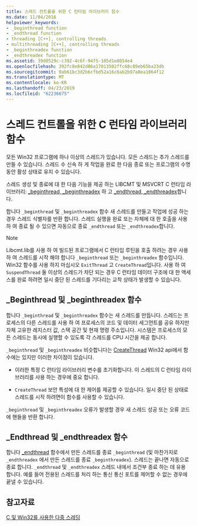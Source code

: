 ```yaml
---
title: 스레드 컨트롤을 위한 C 런타임 라이브러리 함수
ms.date: 11/04/2016
helpviewer_keywords:
- _beginthread function
- _endthread function
- threading [C++], controlling threads
- multithreading [C++], controlling threads
- _beginthreadex function
- _endthreadex function
ms.assetid: 39d0529c-c392-4c6f-94f5-105d1e8054e4
ms.openlocfilehash: 392fc8e842d86a17013502ffc68c89eb65ba23db
ms.sourcegitcommit: 0ab61bc3d2b6cfbd52a16c6ab2b97a8ea1864f12
ms.translationtype: MT
ms.contentlocale: ko-KR
ms.lasthandoff: 04/23/2019
ms.locfileid: "62236675"
---
```

# <a name="c-run-time-library-functions-for-thread-control"></a>스레드 컨트롤을 위한 C 런타임 라이브러리 함수

모든 Win32 프로그램에 하나 이상의 스레드가 있습니다. 모든 스레드는 추가 스레드를 만들 수 있습니다. 스레드 수 신속 하 게 작업을 완료 한 다음 종료 또는 프로그램의 수명 동안 활성 상태로 유지 수 있습니다.

스레드 생성 및 종료에 대 한 다음 기능을 제공 하는 LIBCMT 및 MSVCRT C 런타임 라이브러리: [_beginthread, _beginthreadex](../c-runtime-library/reference/beginthread-beginthreadex.md) 하 고 [_endthread, _endthreadex](../c-runtime-library/reference/endthread-endthreadex.md)합니다.

합니다 `_beginthread` 및 `_beginthreadex` 함수 새 스레드를 만들고 작업에 성공 하는 경우 스레드 식별자를 반환 합니다. 스레드 실행을 완료 또는 자체에 대 한 호출을 사용 하 여 종료 될 수 있으면 자동으로 종료 `_endthread` 또는 `_endthreadex`합니다.

> [!NOTE]
> Libcmt.lib를 사용 하 여 빌드된 프로그램에서 C 런타임 루틴을 호출 하려는 경우 사용 하 여 스레드를 시작 해야 합니다 `_beginthread` 또는 `_beginthreadex` 함수입니다. Win32 함수를 사용 하지 마십시오 `ExitThread` 고 `CreateThread`입니다. 사용 하 여 `SuspendThread` 둘 이상의 스레드가 차단 되는 경우 C 런타임 데이터 구조에 대 한 액세스를 완료 하려면 일시 중단 된 스레드를 기다리는 교착 상태가 발생할 수 있습니다.

##  <a name="_core_the__beginthread_function"></a> _Beginthread 및 _beginthreadex 함수

합니다 `_beginthread` 및 `_beginthreadex` 함수는 새 스레드를 만듭니다. 스레드는 프로세스의 다른 스레드를 사용 하 여 프로세스의 코드 및 데이터 세그먼트를 공유 하지만 자체 고유한 레지스터 값, 스택 공간 및 현재 명령 주소입니다. 시스템은 프로세스의 모든 스레드는 동시에 실행할 수 있도록 각 스레드를 CPU 시간을 제공 합니다.

`_beginthread` 및 `_beginthreadex` 비슷합니다는 [CreateThread](/windows/desktop/api/processthreadsapi/nf-processthreadsapi-createthread) Win32 api에서 함수에는 있지만 이러한 차이점이 있습니다.

- 이러한 특정 C 런타임 라이브러리 변수를 초기화합니다. 이 스레드의 C 런타임 라이브러리를 사용 하는 경우에 중요 합니다.

- `CreateThread` 보안 특성에 대 한 제어를 제공할 수 있습니다. 일시 중단 된 상태로 스레드를 시작 하려면이 함수를 사용할 수 있습니다.

`_beginthread` 및 `_beginthreadex` 오류가 발생할 경우 새 스레드 성공 또는 오류 코드에 핸들을 반환 합니다.

##  <a name="_core_the__endthread_function"></a> _Endthread 및 _endthreadex 함수

합니다 [_endthread](../c-runtime-library/reference/endthread-endthreadex.md) 함수에서 만든 스레드를 종료 `_beginthread` (및 마찬가지로 `_endthreadex` 에서 만든 스레드를 종료 `_beginthreadex`). 스레드는 끝나면 자동으로 종료 합니다. `_endthread` 및 `_endthreadex` 스레드 내에서 조건부 종료 하는 데 유용 합니다. 예를 들어 전용된 스레드를 처리 하는 통신 통신 포트를 제어할 수 없는 경우에 끝낼 수 있습니다.

## <a name="see-also"></a>참고자료

[C 및 Win32를 사용한 다중 스레딩](multithreading-with-c-and-win32.md)
